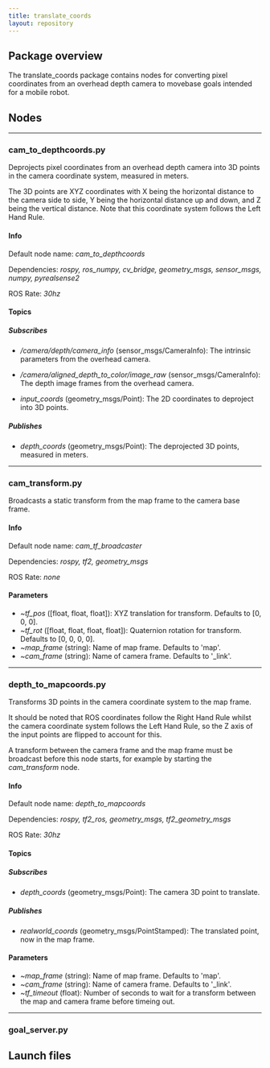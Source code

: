 ```yaml
---
title: translate_coords
layout: repository
---
```


## Package overview  

The translate_coords package contains nodes for converting pixel coordinates from an overhead depth camera to movebase goals intended for a mobile robot.

## Nodes

---

### cam_to_depthcoords.py  

Deprojects pixel coordinates from an overhead depth camera into 3D points in the camera coordinate system, measured in meters.

The 3D points are XYZ coordinates with X being the horizontal distance to the camera side to side, Y being the horizontal distance up and down, and Z being the vertical distance. Note that this coordinate system follows the Left Hand Rule.

#### Info

Default node name: *cam_to_depthcoords*

Dependencies: *rospy, ros_numpy, cv_bridge, geometry_msgs, sensor_msgs, numpy, pyrealsense2*

ROS Rate: *30hz*

#### Topics

##### Subscribes

- */camera/depth/camera_info* (sensor_msgs/CameraInfo): The intrinsic parameters from the overhead camera.

- */camera/aligned_depth_to_color/image_raw* (sensor_msgs/CameraInfo): The depth image frames from the overhead camera.

- *input_coords* (geometry_msgs/Point): The 2D coordinates to deproject into 3D points.

##### Publishes
  
- *depth_coords* (geometry_msgs/Point): The deprojected 3D points, measured in meters.

---

### cam_transform.py

Broadcasts a static transform from the map frame to the camera base frame.  

#### Info

Default node name: *cam_tf_broadcaster*

Dependencies: *rospy, tf2, geometry_msgs*

ROS Rate: *none*

#### Parameters

- *~tf_pos* ([float, float, float]): XYZ translation for transform. Defaults to [0, 0, 0].
- *~tf_rot* ([float, float, float, float]): Quaternion rotation for transform. Defaults to [0, 0, 0, 0].
- *~map_frame* (string): Name of map frame. Defaults to 'map'.
- *~cam_frame* (string): Name of camera frame. Defaults to '_link'.
  
---

### depth_to_mapcoords.py

Transforms 3D points in the camera coordinate system to the map frame.

It should be noted that ROS coordinates follow the Right Hand Rule whilst the camera coordinate system follows the Left Hand Rule, so the Z axis of the input points are flipped to account for this.

A transform between the camera frame and the map frame must be broadcast before this node starts, for example by starting the *cam_transform* node.

#### Info

Default node name: *depth_to_mapcoords*

Dependencies: *rospy, tf2_ros, geometry_msgs, tf2_geometry_msgs*

ROS Rate: *30hz*

#### Topics

##### Subscribes

- *depth_coords* (geometry_msgs/Point): The camera 3D point to translate.

##### Publishes
  
- *realworld_coords* (geometry_msgs/PointStamped): The translated point, now in the map frame.

#### Parameters

- *~map_frame* (string): Name of map frame. Defaults to 'map'.
- *~cam_frame* (string): Name of camera frame. Defaults to '_link'.
- *~tf_timeout* (float): Number of seconds to wait for a transform between the map and camera frame before timeing out.

---

### goal_server.py

## Launch files


